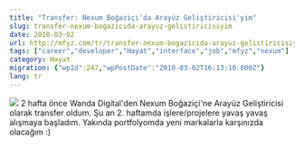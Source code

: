 ```yaml
---
title: "Transfer: Nexum Boğaziçi'da Arayüz Geliştiricisi'yim"
slug: transfer-nexum-bogazicida-arayuz-gelistiricisiyim
date: 2010-03-02
url: http://mfyz.com/tr/transfer-nexum-bogazicida-arayuz-gelistiricisiyim/
tags: ["career","developer","Hayat","interface","job","mfyz","nexum"]
category: Hayat
migration: {"wpId":247,"wpPostDate":"2010-03-02T16:13:10.000Z"}
lang: tr
---
```


![](/images/archive/tr/2010/03/nexum.jpg) 2 hafta önce Wanda Digital'den Nexum Boğaziçi'ne Arayüz Geliştiricisi olarak transfer oldum. Şu an 2. haftamda işlere/projelere yavaş yavaş alışmaya başladım. Yakında portfolyomda yeni markalarla karşınızda olacağım :)